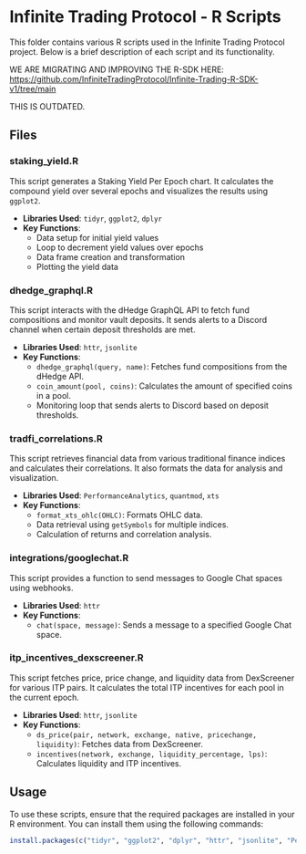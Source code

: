 # Infinite Trading Protocol - R Scripts

This folder contains various R scripts used in the Infinite Trading Protocol project. Below is a brief description of each script and its functionality.

WE ARE MIGRATING AND IMPROVING THE R-SDK HERE: https://github.com/InfiniteTradingProtocol/Infinite-Trading-R-SDK-v1/tree/main

THIS IS OUTDATED.

## Files

### staking_yield.R

This script generates a Staking Yield Per Epoch chart. It calculates the compound yield over several epochs and visualizes the results using `ggplot2`.

- **Libraries Used**: `tidyr`, `ggplot2`, `dplyr`
- **Key Functions**:
  - Data setup for initial yield values
  - Loop to decrement yield values over epochs
  - Data frame creation and transformation
  - Plotting the yield data

### dhedge_graphql.R

This script interacts with the dHedge GraphQL API to fetch fund compositions and monitor vault deposits. It sends alerts to a Discord channel when certain deposit thresholds are met.

- **Libraries Used**: `httr`, `jsonlite`
- **Key Functions**:
  - `dhedge_graphql(query, name)`: Fetches fund compositions from the dHedge API.
  - `coin_amount(pool, coins)`: Calculates the amount of specified coins in a pool.
  - Monitoring loop that sends alerts to Discord based on deposit thresholds.

### tradfi_correlations.R

This script retrieves financial data from various traditional finance indices and calculates their correlations. It also formats the data for analysis and visualization.

- **Libraries Used**: `PerformanceAnalytics`, `quantmod`, `xts`
- **Key Functions**:
  - `format_xts_ohlc(OHLC)`: Formats OHLC data.
  - Data retrieval using `getSymbols` for multiple indices.
  - Calculation of returns and correlation analysis.

### integrations/googlechat.R

This script provides a function to send messages to Google Chat spaces using webhooks.

- **Libraries Used**: `httr`
- **Key Functions**:
  - `chat(space, message)`: Sends a message to a specified Google Chat space.

### itp_incentives_dexscreener.R

This script fetches price, price change, and liquidity data from DexScreener for various ITP pairs. It calculates the total ITP incentives for each pool in the current epoch.

- **Libraries Used**: `httr`, `jsonlite`
- **Key Functions**:
  - `ds_price(pair, network, exchange, native, pricechange, liquidity)`: Fetches data from DexScreener.
  - `incentives(network, exchange, liquidity_percentage, lps)`: Calculates liquidity and ITP incentives.

## Usage

To use these scripts, ensure that the required packages are installed in your R environment. You can install them using the following commands:

```R
install.packages(c("tidyr", "ggplot2", "dplyr", "httr", "jsonlite", "PerformanceAnalytics", "quantmod", "xts"))
